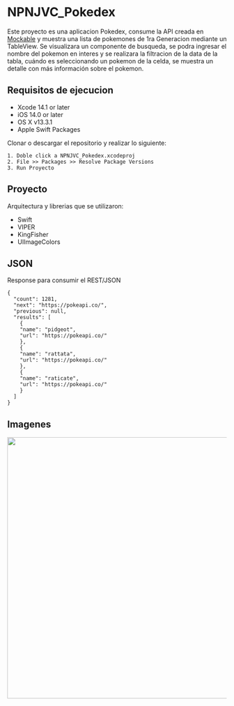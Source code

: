# NPNJVC_Pokedex

Este proyecto es una aplicacion Pokedex, consume la API creada en [Mockable](https://pokeapi.co/)  y muestra una lista de pokemones de 1ra Generacion mediante un TableView. Se visualizara un componente de busqueda, se podra ingresar el nombre del pokemon en interes y se realizara la filtracion de la data de la tabla, cuándo es seleccionando un pokemon de la celda, se muestra un detalle con más información sobre el pokemon.


## Requisitos de ejecucion

-   Xcode 14.1 or later
-   iOS 14.0 or later
-   OS X v13.3.1 
-   Apple Swift Packages

Clonar o descargar el repositorio y realizar lo siguiente:

 ``` text 
1. Doble click a NPNJVC_Pokedex.xcodeproj
2. File >> Packages >> Resolve Package Versions
3. Run Proyecto

``` 

## Proyecto

Arquitectura y librerias que se utilizaron:

- Swift
- VIPER
- KingFisher
- UIImageColors
  
## JSON 
Response para consumir el REST/JSON

    {
      "count": 1281,
      "next": "https://pokeapi.co/",
      "previous": null,
      "results": [
        {
        "name": "pidgeot",
        "url": "https://pokeapi.co/"
        },
        {
        "name": "rattata",
        "url": "https://pokeapi.co/"
        },
        {
        "name": "raticate",
        "url": "https://pokeapi.co/"
        }
      ]
    }

## Imagenes  
  
<p align="center">      
 <img width="1400" height="600" alt="challenge" src="https://drive.google.com/uc?export=view&id=15ZGgdFAyj1Lpq7M93vx-6QbG7KI6RJjt"/>
 </p>

